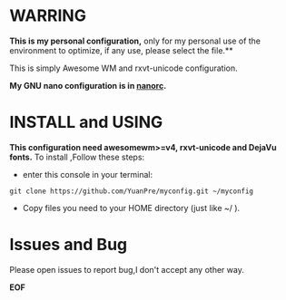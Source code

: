 # WARRING
**This is my personal configuration,**
only for my personal use of the environment to optimize, if any use, please select the file.**

This is simply Awesome WM and rxvt-unicode configuration.

**My GNU nano configuration is in [nanorc](https://github.com/YuanPre/nanorc.git).**

# INSTALL and USING
**This configuration need awesomewm>=v4, rxvt-unicode  and DejaVu fonts.**
To install ,Follow these steps:
* enter this console in your terminal:
```
git clone https://github.com/YuanPre/myconfig.git ~/myconfig
```
* Copy files you need to your HOME directory (just like ~/ ).

# Issues and Bug
Please open issues to report bug,I don't accept any other way.

**EOF**

